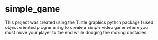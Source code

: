 # simple_game

This project was created using the Turtle graphics python package
I used object oriented programming to create a simple video game where you must move your player to the end while dodging the moving obstacles
